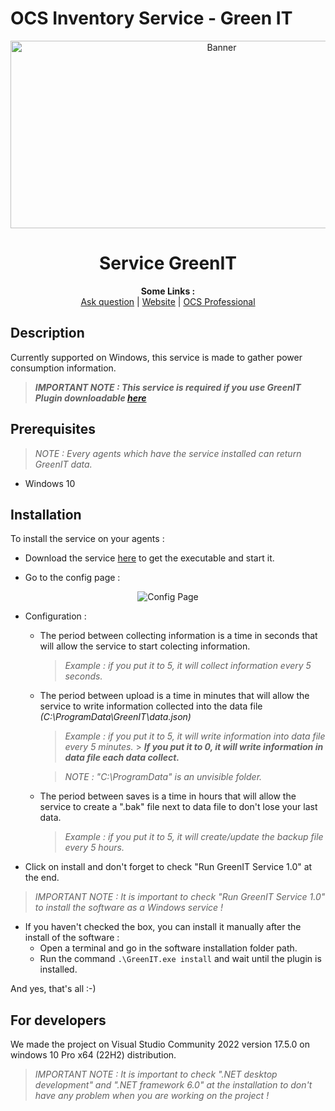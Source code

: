 # OCS Inventory Service - Green IT

<p align="center">
  <img src="https://cdn.ocsinventory-ng.org/common/banners/banner660px.png" height=300 width=660 alt="Banner">
</p>

<h1 align="center">Service GreenIT</h1>
<p align="center">
  <b>Some Links :</b><br>
  <a href="https://ask.ocsinventory-ng.org">Ask question</a> |
  <a href="https://www.ocsinventory-ng.org/?utm_source=github-ocs">Website</a> |
  <a href="https://www.ocsinventory-ng.org/en/#ocs-pro-en">OCS Professional</a>
</p>

## Description

Currently supported on Windows, this service is made to gather power consumption information.

> _**IMPORTANT NOTE : This service is required if you use GreenIT Plugin downloadable <a href="https://github.com/Atineon/ocsinventory-plugin_greenit">here</a>**_

## Prerequisites

> _NOTE : Every agents which have the service installed can return GreenIT data._

- Windows 10

## Installation

To install the service on your agents :

- Download the service <a href="https://github.com/Atineon/ocsinventory-service_greenit/releases/">here</a> to get the executable and start it.

- Go to the config page :

<p align="center">
  <img src="https://i.postimg.cc/VsXYPhJH/Capture-d-cran-du-2023-05-10-11-33-16.png" alt="Config Page"/>
</p>

- Configuration :

  - The period between collecting information is a time in seconds that will allow the service to start colecting information.

    > _Example : if you put it to 5, it will collect information every 5 seconds._

  - The period between upload is a time in minutes that will allow the service to write information collected into the data file _(C:\\ProgramData\GreenIT\data.json)_

    > _Example : if you put it to 5, it will write information into data file every 5 minutes._ > _**If you put it to 0, it will write information in data file each data collect.**_

    > _NOTE : "C:\\ProgramData" is an unvisible folder._

  - The period between saves is a time in hours that will allow the service to create a ".bak" file next to data file to don't lose your last data.

    > _Example : if you put it to 5, it will create/update the backup file every 5 hours._

- Click on install and don't forget to check "Run GreenIT Service 1.0" at the end.

> _IMPORTANT NOTE : It is important to check "Run GreenIT Service 1.0" to install the software as a Windows service !_

- If you haven't checked the box, you can install it manually after the install of the software :
  - Open a terminal and go in the software installation folder path.
  - Run the command `.\GreenIT.exe install` and wait until the plugin is installed.

And yes, that's all :-)

## For developers

We made the project on Visual Studio Community 2022 version 17.5.0 on windows 10 Pro x64 (22H2) distribution.

> _IMPORTANT NOTE : It is important to check ".NET desktop development" and ".NET framework 6.0" at the installation to don't have any problem when you are working on the project !_
